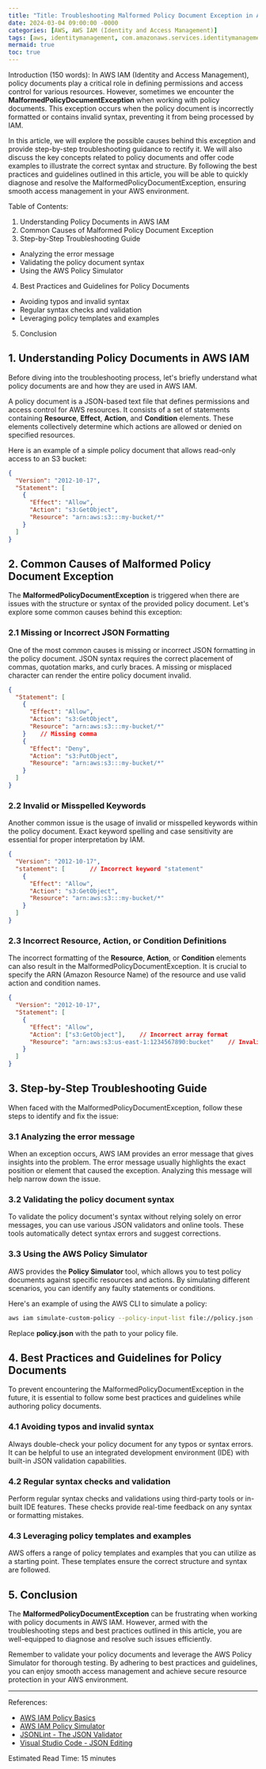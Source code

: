 ```yaml
---
title: "Title: Troubleshooting Malformed Policy Document Exception in AWS IAM"
date: 2024-03-04 09:00:00 -0000
categories: [AWS, AWS IAM (Identity and Access Management)]
tags: [aws, identitymanagement, com.amazonaws.services.identitymanagement.model]
mermaid: true
toc: true
---
```



Introduction (150 words):
In AWS IAM (Identity and Access Management), policy documents play a critical role in defining permissions and access control for various resources. However, sometimes we encounter the **MalformedPolicyDocumentException** when working with policy documents. This exception occurs when the policy document is incorrectly formatted or contains invalid syntax, preventing it from being processed by IAM.

In this article, we will explore the possible causes behind this exception and provide step-by-step troubleshooting guidance to rectify it. We will also discuss the key concepts related to policy documents and offer code examples to illustrate the correct syntax and structure. By following the best practices and guidelines outlined in this article, you will be able to quickly diagnose and resolve the MalformedPolicyDocumentException, ensuring smooth access management in your AWS environment.

Table of Contents:
1. Understanding Policy Documents in AWS IAM
2. Common Causes of Malformed Policy Document Exception
3. Step-by-Step Troubleshooting Guide
  - Analyzing the error message
  - Validating the policy document syntax
  - Using the AWS Policy Simulator
4. Best Practices and Guidelines for Policy Documents
  - Avoiding typos and invalid syntax
  - Regular syntax checks and validation
  - Leveraging policy templates and examples
5. Conclusion

## 1. Understanding Policy Documents in AWS IAM
Before diving into the troubleshooting process, let's briefly understand what policy documents are and how they are used in AWS IAM.

A policy document is a JSON-based text file that defines permissions and access control for AWS resources. It consists of a set of statements containing **Resource**, **Effect**, **Action**, and **Condition** elements. These elements collectively determine which actions are allowed or denied on specified resources.

Here is an example of a simple policy document that allows read-only access to an S3 bucket:

```json
{
  "Version": "2012-10-17",
  "Statement": [
    {
      "Effect": "Allow",
      "Action": "s3:GetObject",
      "Resource": "arn:aws:s3:::my-bucket/*"
    }
  ]
}
```

## 2. Common Causes of Malformed Policy Document Exception
The **MalformedPolicyDocumentException** is triggered when there are issues with the structure or syntax of the provided policy document. Let's explore some common causes behind this exception:

### 2.1 Missing or Incorrect JSON Formatting
One of the most common causes is missing or incorrect JSON formatting in the policy document. JSON syntax requires the correct placement of commas, quotation marks, and curly braces. A missing or misplaced character can render the entire policy document invalid.

```json
{
  "Statement": [
    {
      "Effect": "Allow",
      "Action": "s3:GetObject",
      "Resource": "arn:aws:s3:::my-bucket/*"
    }    // Missing comma
    {
      "Effect": "Deny",
      "Action": "s3:PutObject",
      "Resource": "arn:aws:s3:::my-bucket/*"
    }
  ]
}
```

### 2.2 Invalid or Misspelled Keywords
Another common issue is the usage of invalid or misspelled keywords within the policy document. Exact keyword spelling and case sensitivity are essential for proper interpretation by IAM.

```json
{
  "Version": "2012-10-17",
  "statement": [       // Incorrect keyword "statement"
    {
      "Effect": "Allow",
      "Action": "s3:GetObject",
      "Resource": "arn:aws:s3:::my-bucket/*"
    }
  ]
}
```

### 2.3 Incorrect Resource, Action, or Condition Definitions
The incorrect formatting of the **Resource**, **Action**, or **Condition** elements can also result in the MalformedPolicyDocumentException. It is crucial to specify the ARN (Amazon Resource Name) of the resource and use valid action and condition names.

```json
{
  "Version": "2012-10-17",
  "Statement": [
    {
      "Effect": "Allow",
      "Action": ["s3:GetObject"],    // Incorrect array format
      "Resource": "arn:aws:s3:us-east-1:1234567890:bucket"    // Invalid ARN
    }
  ]
}
```

## 3. Step-by-Step Troubleshooting Guide
When faced with the MalformedPolicyDocumentException, follow these steps to identify and fix the issue:

### 3.1 Analyzing the error message
When an exception occurs, AWS IAM provides an error message that gives insights into the problem. The error message usually highlights the exact position or element that caused the exception. Analyzing this message will help narrow down the issue.

### 3.2 Validating the policy document syntax
To validate the policy document's syntax without relying solely on error messages, you can use various JSON validators and online tools. These tools automatically detect syntax errors and suggest corrections.

### 3.3 Using the AWS Policy Simulator
AWS provides the **Policy Simulator** tool, which allows you to test policy documents against specific resources and actions. By simulating different scenarios, you can identify any faulty statements or conditions.

Here's an example of using the AWS CLI to simulate a policy:

```bash
aws iam simulate-custom-policy --policy-input-list file://policy.json --action-names "s3:GetObject" --resource-arns "arn:aws:s3:::my-bucket/*"
```
Replace **policy.json** with the path to your policy file.

## 4. Best Practices and Guidelines for Policy Documents
To prevent encountering the MalformedPolicyDocumentException in the future, it is essential to follow some best practices and guidelines while authoring policy documents.

### 4.1 Avoiding typos and invalid syntax
Always double-check your policy document for any typos or syntax errors. It can be helpful to use an integrated development environment (IDE) with built-in JSON validation capabilities.

### 4.2 Regular syntax checks and validation
Perform regular syntax checks and validations using third-party tools or in-built IDE features. These checks provide real-time feedback on any syntax or formatting mistakes.

### 4.3 Leveraging policy templates and examples
AWS offers a range of policy templates and examples that you can utilize as a starting point. These templates ensure the correct structure and syntax are followed.

## 5. Conclusion
The **MalformedPolicyDocumentException** can be frustrating when working with policy documents in AWS IAM. However, armed with the troubleshooting steps and best practices outlined in this article, you are well-equipped to diagnose and resolve such issues efficiently.

Remember to validate your policy documents and leverage the AWS Policy Simulator for thorough testing. By adhering to best practices and guidelines, you can enjoy smooth access management and achieve secure resource protection in your AWS environment.

---
References:
- [AWS IAM Policy Basics](https://docs.aws.amazon.com/IAM/latest/UserGuide/access_policies.html)
- [AWS IAM Policy Simulator](https://docs.aws.amazon.com/IAM/latest/UserGuide/access_policies_testing-policies.html)
- [JSONLint - The JSON Validator](https://jsonlint.com/)
- [Visual Studio Code - JSON Editing](https://code.visualstudio.com/docs/languages/json)

Estimated Read Time: 15 minutes